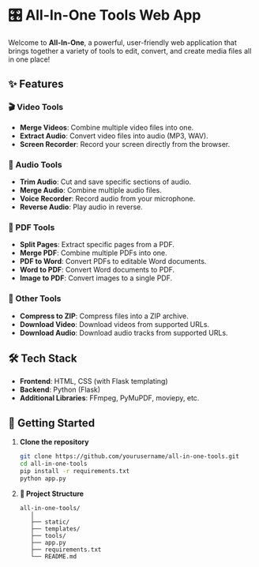 # 🎛️ All-In-One Tools Web App

Welcome to **All-In-One**, a powerful, user-friendly web application that brings together a variety of tools to edit, convert, and create media files all in one place!

## ✨ Features

### 🎬 Video Tools
- **Merge Videos**: Combine multiple video files into one.
- **Extract Audio**: Convert video files into audio (MP3, WAV).
- **Screen Recorder**: Record your screen directly from the browser.

### 🎵 Audio Tools
- **Trim Audio**: Cut and save specific sections of audio.
- **Merge Audio**: Combine multiple audio files.
- **Voice Recorder**: Record audio from your microphone.
- **Reverse Audio**: Play audio in reverse.

### 📄 PDF Tools
- **Split Pages**: Extract specific pages from a PDF.
- **Merge PDF**: Combine multiple PDFs into one.
- **PDF to Word**: Convert PDFs to editable Word documents.
- **Word to PDF**: Convert Word documents to PDF.
- **Image to PDF**: Convert images to a single PDF.

### 🧰 Other Tools
- **Compress to ZIP**: Compress files into a ZIP archive.
- **Download Video**: Download videos from supported URLs.
- **Download Audio**: Download audio tracks from supported URLs.

## 🛠️ Tech Stack

- **Frontend**: HTML, CSS (with Flask templating)
- **Backend**: Python (Flask)
- **Additional Libraries**: FFmpeg, PyMuPDF, moviepy, etc.

## 🚀 Getting Started

1. **Clone the repository**
   ```bash
   git clone https://github.com/yourusername/all-in-one-tools.git
   cd all-in-one-tools
   pip install -r requirements.txt
   python app.py
   ```

2. **📁 Project Structure**
   ```
   all-in-one-tools/
      │
      ├── static/
      ├── templates/
      ├── tools/
      ├── app.py
      ├── requirements.txt
      └── README.md
   ```
